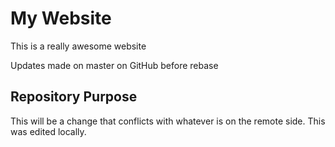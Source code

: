 # My Website	

This is a really awesome website

Updates made on master on GitHub before rebase

## Repository Purpose

This will be a change that conflicts with
whatever is on the remote side.
This was edited locally.
